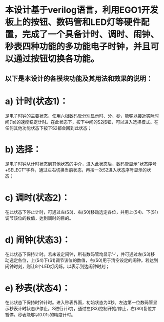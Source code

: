 本设计基于verilog语言，利用EGO1开发板上的按钮、数码管和LED灯等硬件配置，完成了一个具备计时、调时、闹钟、秒表四种功能的多功能电子时钟，并且可以通过按钮切换各功能。
=====
以下是本设计的各模块功能及其用法和效果的说明：
-----
# a) 计时(状态1)：  
是电子时钟的主要状态，使用六根数码管分别显示时、分、秒，能够以接近实际时间(1s)的速度稳定计时。在此状态下，按下中间的S2按钮，可以进入选择模式。在任何其他功能状态下按下S2都会回到此状态；

# b) 选择：  
是电子时钟从计时状态到其他状态的中介，进入此状态后，数码管显示"状态序号+SELECT"字样，通过左右切换当前状态，再按一次S2进入状态序号显示的状态；

# c) 调时(状态2)：  
在此状态下停止计时，可通过左(S3)、右(S0)移动选定各位，并用上(S4)、下(S1)调节该位的数值，达到调时的目的。

# d) 闹钟(状态3)：  
在此状态下保持计时。若未设定闹钟，所有数码管均显示'-'，并可通过左(S3)移动选定各位，上(S4)下(S1)调节该位的数值，右(S0)用于清空设定的闹钟。若达到闹钟时刻，则让8个LED灯闪烁，以表示到达闹钟时刻；

# e) 秒表(状态4)：  
在此状态下保持时钟计时。进入秒表界面，初始状态为0秒。左边第一位数码管显示秒表计时状态(P停止，S进行计时)，通过左(S3)控制开始/停止，右(S0)复位并暂停。秒表能够以0.01s的精度计时。
